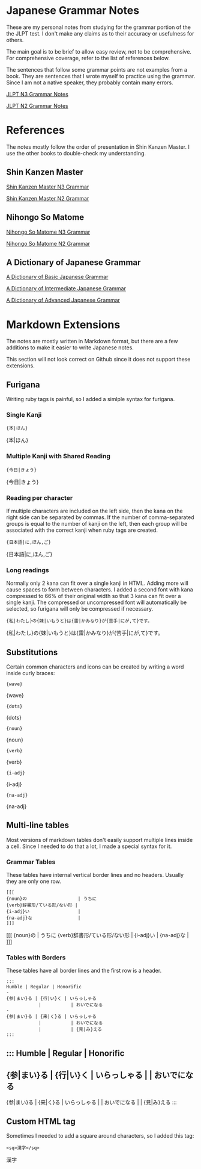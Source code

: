 # Japanese Grammar Notes

These are my personal notes from studying for the grammar portion of the the JLPT test.
I don't make any claims as to their accuracy or usefulness for others.

The main goal is to be brief to allow easy review, not to be comprehensive.
For comprehensive coverage, refer to the list of references below.

The sentences that follow some grammar points are not examples from a book.
They are sentences that I wrote myself to practice using the grammar.
Since I am not a native speaker, they probably contain many errors.

[JLPT N3 Grammar Notes](?n3)

[JLPT N2 Grammar Notes](?n2)

# References

The notes mostly follow the order of presentation in Shin Kanzen Master.  I use
the other books to double-check my understanding.

## Shin Kanzen Master

[Shin Kanzen Master N3 Grammar](https://www.amazon.com/Grammar-Japanese-Language-Proficiency-Complete/dp/4883196100)

[Shin Kanzen Master N2 Grammar](https://www.amazon.com/Grammar-Japanese-Language-Proficiency-Nihongo/dp/4883195651)

## Nihongo So Matome

[Nihongo So Matome N3 Grammar](https://www.amazon.com/Nihongo-So-matome-Japanese-Language-Proficiency/dp/4872177320)

[Nihongo So Matome N2 Grammar](https://www.amazon.com/Nihongo-So-matome-Essential-Practice-Proficiency/dp/4872177290)

## A Dictionary of Japanese Grammar

[A Dictionary of Basic Japanese Grammar](https://www.amazon.com/Dictionary-Basic-Japanese-Grammar/dp/4789004546)

[A Dictionary of Intermediate Japanese Grammar](https://www.amazon.com/Dictionary-Intermediate-Japanese-Grammar/dp/4789007758)

[A Dictionary of Advanced Japanese Grammar](https://www.amazon.com/Dictionary-Advanced-Japanese-Grammar-English/dp/4789012956)

# Markdown Extensions

The notes are mostly written in Markdown format, but there are a few additions
to make it easier to write Japanese notes.

This section will not look correct on Github since it does not support these
extensions.

## Furigana

Writing ruby tags is painful, so I added a simlple syntax for furigana.

### Single Kanji
    {本|ほん}

{本|ほん}

### Multiple Kanji with Shared Reading

    {今日|きょう}

{今日|きょう}

### Reading per character
If multiple characters are included on the left side, then the kana on the right
side can be separated by commas.  If the number of comma-separated groups is equal
to the number of kanji on the left, then each group will be associated with the
correct kanji when ruby tags are created.

    {日本語|に,ほん,ご}

{日本語|に,ほん,ご}

### Long readings

Normally only 2 kana can fit over a single kanji in HTML.  Adding more will cause
spaces to form between characters.  I added a second font with kana compressed to
66% of their original width so that 3 kana can fit over a single kanji.
The compressed or uncompressed font will automatically be selected, so furigana
will only be compressed if necessary.

    {私|わたし}の{妹|いもうと}は{雷|かみなり}が{苦手|にが,て}です。

{私|わたし}の{妹|いもうと}は{雷|かみなり}が{苦手|にが,て}です。

## Substitutions

Certain common characters and icons can be created by writing a word inside
curly braces:

    {wave}

{wave}

    {dots}

{dots}

    {noun}

{noun}

    {verb}

{verb}

    {i-adj}

{i-adj}

    {na-adj}

{na-adj}

## Multi-line tables

Most versions of markdown tables don't easily support multiple lines inside a cell.
Since I needed to do that a lot, I made a special syntax for it.

### Grammar Tables

These tables have internal vertical border lines and no headers.  Usually they
are only one row.

    [[[
    {noun}の                   | うちに
    {verb}辞書形/ている形/ない形 |
    {i-adj}い                  |
    {na-adj}な                 |
    ]]]

[[[
{noun}の                   | うちに
{verb}辞書形/ている形/ない形 |
{i-adj}い                  |
{na-adj}な                 |
]]]

### Tables with Borders

These tables have all border lines and the first row is a header.

    :::
    Humble | Regular | Honorific
    -	
    {参|まい}る | {行|い}く | いらっしゃる
                |           | おいでになる
    -
    {参|まい}る | {来|く}る | いらっしゃる
                |           | おいでになる
                |           | {見|み}える
    :::

:::
Humble | Regular | Honorific
-	
{参|まい}る | {行|い}く | いらっしゃる
            |           | おいでになる
-
{参|まい}る | {来|く}る | いらっしゃる
            |           | おいでになる
            |           | {見|み}える
:::

## Custom HTML tag

Sometimes I needed to add a square around characters, so I added this tag:

    <sq>漢字</sq>

<sq>漢字</sq>